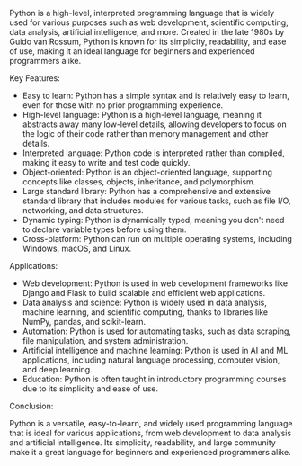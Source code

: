 Python is a high-level, interpreted programming language that is widely used for various purposes such as web development, scientific computing, data analysis, artificial intelligence, and more. Created in the late 1980s by Guido van Rossum, Python is known for its simplicity, readability, and ease of use, making it an ideal language for beginners and experienced programmers alike.

Key Features:

- Easy to learn: Python has a simple syntax and is relatively easy to learn, even for those with no prior programming experience.
- High-level language: Python is a high-level language, meaning it abstracts away many low-level details, allowing developers to focus on the logic of their code rather than memory management and other details.
- Interpreted language: Python code is interpreted rather than compiled, making it easy to write and test code quickly.
- Object-oriented: Python is an object-oriented language, supporting concepts like classes, objects, inheritance, and polymorphism.
- Large standard library: Python has a comprehensive and extensive standard library that includes modules for various tasks, such as file I/O, networking, and data structures.
- Dynamic typing: Python is dynamically typed, meaning you don't need to declare variable types before using them.
- Cross-platform: Python can run on multiple operating systems, including Windows, macOS, and Linux.

Applications:

- Web development: Python is used in web development frameworks like Django and Flask to build scalable and efficient web applications.
- Data analysis and science: Python is widely used in data analysis, machine learning, and scientific computing, thanks to libraries like NumPy, pandas, and scikit-learn.
- Automation: Python is used for automating tasks, such as data scraping, file manipulation, and system administration.
- Artificial intelligence and machine learning: Python is used in AI and ML applications, including natural language processing, computer vision, and deep learning.
- Education: Python is often taught in introductory programming courses due to its simplicity and ease of use.

Conclusion:

Python is a versatile, easy-to-learn, and widely used programming language that is ideal for various applications, from web development to data analysis and artificial intelligence. Its simplicity, readability, and large community make it a great language for beginners and experienced programmers alike.
